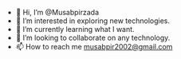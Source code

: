 - 👋 Hi, I’m @Musabpirzada
- 👀 I’m interested in exploring new technologies.
- 🌱 I’m currently learning what I want.
- 💞️ I’m looking to collaborate on any technology.
- 📫 How to reach me musabpir2002@gmail.com

<!---
Musabpirzada/Musabpirzada is a ✨ special ✨ repository because its `README.md` (this file) appears on your GitHub profile.
You can click the Preview link to take a look at your changes.
--->
